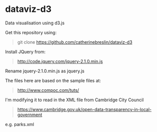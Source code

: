 dataviz-d3
==========

Data visualisation using d3.js

Get this repository using: 
> git clone https://github.com/catherinebreslin/dataviz-d3

Install JQuery from:
> http://code.jquery.com/jquery-2.1.0.min.js

Rename jquery-2.1.0.min.js as jquery.js

The files here are based on the sample files at:

> http://www.compoc.com/tuts/

I'm modifying it to read in the XML file from Cambridge City Council

> https://www.cambridge.gov.uk/open-data-transparency-in-local-government

e.g. parks.xml
